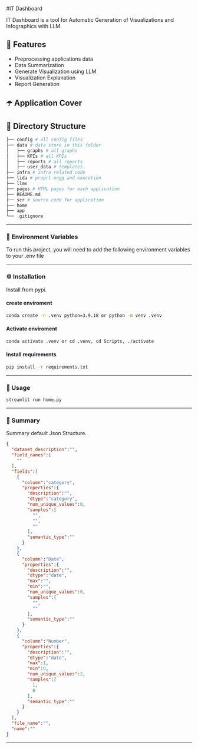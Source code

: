 


#IT Dashboard

IT Dashboard is a tool for Automatic Generation of Visualizations and Infographics with LLM.
## 🎯 Features
- Preprocessing applications data
- Data Summarization
- Generate Visualization using LLM
- Visualization Explanation
- Report Generation

## ☂️ Application Cover


## 📂 Directory Structure

```bash
├── config # all config files
├── data # data store in this folder
│   ├── graphs # all graphs 
│   ├── KPIs # all KPIs
│   ├── reports # all reports 
│   ├── user_data # templates
├── infra # infra related code
├── lida # proprt engg and execution
├── llmx
├── pages # HTML pages for each application
├── README.md
├── scr # source code for application
├── home
├── app
└── .gitignore

```  



-----
<!-- Env Variables -->
### 🔑 Environment Variables

To run this project, you will need to add the following environment variables to your .env file



-----

### ⚙️ Installation

Install from pypi.

#### create enviroment
```bash
conda create -n .venv python=3.9.18 or python -m venv .venv
```
#### Activate enviroment
```bash
conda activate .venv or cd .venv, cd Scripts, ./activate
```
#### Install requirements
```bash
pip install -r requirements.txt
```
-----
### 👀 Usage

```bash
streamlit run home.py
```
-----
### 📝 Summary
Summary default Json Structure.

```json
{
  "dataset_description":"",
  "field_names":[
    ""
  ],
  "fields":[
    {
      "column":"category",
      "properties":{
        "description":"",
        "dtype":"category",
        "num_unique_values":0,
        "samples":[
          "",
          "",
          ""
        ],
        "semantic_type":""
      }
    },
    {
      "column":"Date",
      "properties":{
        "description":"",
        "dtype":"date",
        "max":"",
        "min":"",
        "num_unique_values":0,
        "samples":[
          "",
          ""
        ],
        "semantic_type":""
      }
    },
    {
      "column":"Number",
      "properties":{
        "description":"",
        "dtype":"date",
        "max":1,
        "min":0,
        "num_unique_values":2,
        "samples":[
          1,
          0
        ],
        "semantic_type":""
      }
    }
  ],
  "file_name":"",
  "name":""
}
```

-----






